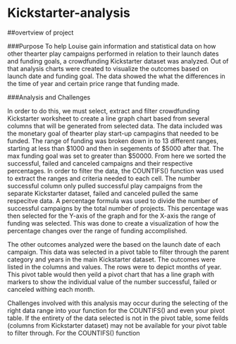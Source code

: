 # Kickstarter-analysis


##overtview of project

###Purpose
To help Louise gain information and statistical data on how other thearter play campaigns performed in relation to their 
launch dates and funding goals, a crowdfunding Kickstarter dataset was analyzed.  Out of that analysis charts were created to visualize the outcomes based on launch 
date and funding goal.  The data showed the what the differences in the time of year and certain price range that funding made.  

###Analysis and Challenges

In order to do this, we must select, extract and filter crowdfunding Kickstarter worksheet to create a line graph chart based from several columns that will be generated from
selected data. The data included was the monetary goal of thearter play start-up campagins that needed to be funded.   The range of funding was broken down in to 13 different 
ranges, starting at less than $1000 and then in segements of $5000 after that. The max funding goal was set to greater than $50000.  From here we sorted the 
successful, failed and canceled campaigns and their respective percentages. In order to filter the data, the COUNTIFS() function was used to extract the ranges and criteria 
needed to each cell.  The number successful column only pulled successful play campaigns from the separate Kickstarter dataset, failed and canceled pulled the same respecitve 
data.  A percentage formula was used to divide the number of successful campaigns by the total number of projects.  This percentage was then selected for the Y-axis of the graph
and for the X-axis the range of funding was selected.  This was done to create a visualization of how the percentage changes over the range of funding accomplished.  

The other outcomes analyzed were the based on the launch date of each campaign.  This data was selected in a pivot table to filter through the parent category and years
in the main Kickstarter dataset.  The outcomes were listed in the columns and values.  The rows were to depict months of year. This pivot table would then yeild a pivot
chart that has a line graph with markers to show the individual value of the number successful, failed or canceled withing each month.  

Challenges involved with this analysis may occur during the selecting of the right data range into your function for the COUNTIFS() and even your pivot table.  If the entirety
of the data selected is not in the pivot table, some feilds (columns from Kickstarter dataset) may not be available for your pivot table to filter through.  For the COUNTIFS()
function 
